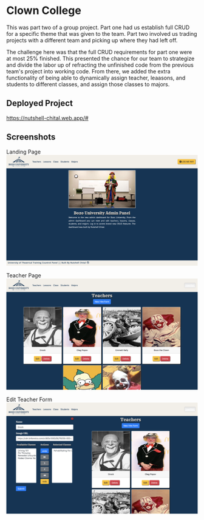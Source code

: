 # Clown College
This was part two of a group project.  Part one had us establish full CRUD for a specific theme that was given to the team.  Part two involved us trading projects with a different team and picking up where they had left off.

The challenge here was that the full CRUD requirements for part one were at most 25% finished.  This presented the chance for our team to strategize and divide the labor up of refracting the unfinished code from the previous team's project into working code.  From there, we added the extra functionality of being able to dynamically assign teacher, leaasons, and students to different classes, and assign those classes to majors.

## Deployed Project
https://nutshell-chital.web.app/#

## Screenshots
Landing Page
![Main View](https://raw.githubusercontent.com/TheDotson/nutshell-chital/master/assets/screenshots/landing.png)

Teacher Page
![Main View](https://raw.githubusercontent.com/TheDotson/nutshell-chital/master/assets/screenshots/teacherPage.png)

Edit Teacher Form
![Main View](https://raw.githubusercontent.com/TheDotson/nutshell-chital/master/assets/screenshots/editTeacher.png)
